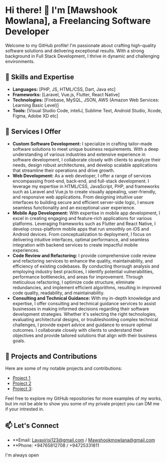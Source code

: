 # Hi there! 👋 I'm [Mawshook Mowlana], a Freelancing Software Developer

Welcome to my GitHub profile! I'm passionate about crafting high-quality software solutions and delivering exceptional results. With a strong background in Full Stack Development, I thrive in dynamic and challenging environments. 

## 🚀 Skills and Expertise

- **Languages:** [PHP, JS, HTML/CSS, Dart, Java etc]
- **Frameworks:** [Laravel, Vue.js, Flutter, React Native]
- **Technologies:** [Firebase, MySQL, JSON, AWS (Amazon Web Services: Learning Basic Level)]
- **Tools:** [Visual Studio Code, inteliJ,  Sublime Text, Android Studio, Xcode, Figma, Adobe XD etc]

## 💼 Services I Offer

- **Custom Software Development:**  I specialize in crafting tailor-made software solutions to meet unique business requirements. With a deep understanding of various industries and extensive experience in software                                      development, I collaborate closely with clients to analyze their needs, design robust architectures, and develop scalable applications that streamline their operations and drive                                       growth.
- **Web Development:** As a web developer, I offer a range of services encompassing front-end, back-end, and full-stack development. I leverage my expertise in HTML/CSS, JavaScript, PHP, and frameworks such as                              Laravel and Vue.js to create visually appealing, user-friendly, and responsive web applications. From designing intuitive user interfaces to building secure and efficient server-side                                  logic, I ensure seamless functionality and an exceptional user experience.
- **Mobile App Development:** With expertise in mobile app development, I excel in creating engaging and feature-rich applications for various platforms. Leveraging frameworks such as Flutter and React Native, I                                   develop cross-platform mobile apps that run smoothly on iOS and Android devices. From conceptualization to deployment, I focus on delivering intuitive interfaces, optimal performance,                                 and seamless integration with backend services to create impactful mobile experiences.
- **Code Review and Refactoring:** I provide comprehensive code review and refactoring services to enhance the quality, maintainability, and efficiency of existing codebases. By conducting thorough analysis and                                         employing industry best practices, I identify potential vulnerabilities, performance bottlenecks, and areas for improvement. Through meticulous refactoring, I optimize code                                            structure, eliminate redundancies, and implement efficient algorithms, resulting in improved code quality, readability, and maintainability.
- **Consulting and Technical Guidance:** With my in-depth knowledge and expertise, I offer consulting and technical guidance services to assist businesses in making informed decisions regarding their software                                                 development strategies. Whether it's selecting the right technologies, evaluating architectural designs, or troubleshooting complex technical challenges, I provide expert                                              advice and guidance to ensure optimal outcomes. I collaborate closely with clients to understand their objectives and provide tailored solutions that align with their                                                  business goals.

## 🌟 Projects and Contributions

Here are some of my notable projects and contributions:

- [Project 1](link) 
- [Project 2](link)
- [Project 3](link):

Feel free to explore my GitHub repositories for more examples of my works, but im not be able to show you some of my private project you can DM me if your intrested in.

## 📫 Let's Connect

- **Email: Lavaxirisi123@gmail.com / Mawshookmowlana@gmail.com
- **Phone: +94765812708 / +94725331811

I'm always open
